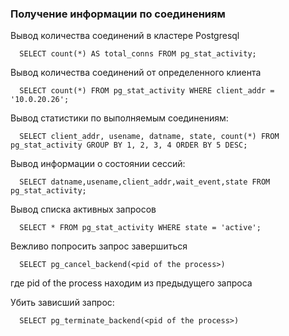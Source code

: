 ### Получение информации по соединениям

Вывод количества соединений в кластере Postgresql

      SELECT count(*) AS total_conns FROM pg_stat_activity;
      
Вывод количества соединений от определенного клиента

      SELECT count(*) FROM pg_stat_activity WHERE client_addr = '10.0.20.26';
      
Вывод статистики по выполняемым соединениям:

      SELECT client_addr, usename, datname, state, count(*) FROM pg_stat_activity GROUP BY 1, 2, 3, 4 ORDER BY 5 DESC;
      
 Вывод информации о состоянии сессий:
 
      SELECT datname,usename,client_addr,wait_event,state FROM pg_stat_activity;

Вывод списка активных запросов 

      SELECT * FROM pg_stat_activity WHERE state = 'active';

Вежливо попросить запрос завершиться

      SELECT pg_cancel_backend(<pid of the process>)
     
где pid of the process находим из предыдущего запроса 
      
Убить зависший запрос:

      SELECT pg_terminate_backend(<pid of the process>)
